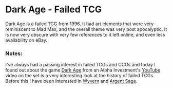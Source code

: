 # Dark Age - Failed TCG
Dark Age is a failed TCG from 1996. It had art elements that were very reminiscent to Mad Max, and the overall theme was very post apocalyptic. It is now very obscure with very few references to it left online, and even less availability on eBay.

### Notes:
I've always had a passing interest in failed TCGs and CCGs and today I found out about the game [Dark Age](https://wikiless.org/wiki/Dark_Age_(card_game)?lang=en) from an Alpha Investment's [YouTube](https://www.youtube.com/watch?v=DqoSM-EyqYg) video on the set is a very interesting look at the history of failed TCGs. Before this I have been interested in [Wyvern](https://wikiless.org/wiki/Wyvern_(card_game)?lang=en) and [Argent Saga](https://www.kickstarter.com/projects/argentsagatcg/argent-saga-trading-card-game).
